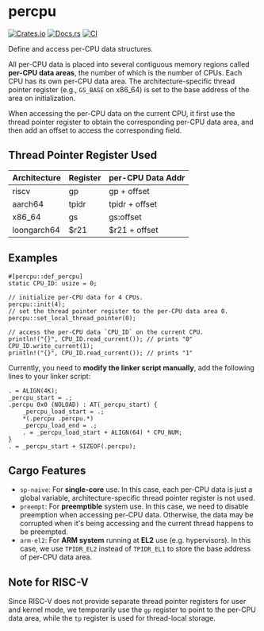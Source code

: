 # percpu

[![Crates.io](https://img.shields.io/crates/v/percpu)](https://crates.io/crates/percpu)
[![Docs.rs](https://docs.rs/percpu/badge.svg)](https://docs.rs/percpu)
[![CI](https://github.com/arceos-org/percpu/actions/workflows/ci.yml/badge.svg?branch=main)](https://github.com/arceos-org/percpu/actions/workflows/ci.yml)

Define and access per-CPU data structures.

All per-CPU data is placed into several contiguous memory regions called
**per-CPU data areas**, the number of which is the number of CPUs. Each CPU
has its own per-CPU data area. The architecture-specific thread pointer
register (e.g., `GS_BASE` on x86_64) is set to the base address of the area
on initialization.

When accessing the per-CPU data on the current CPU, it first use the thread
pointer register to obtain the corresponding per-CPU data area, and then add
an offset to access the corresponding field.

## Thread Pointer Register Used

| Architecture | Register        | per-CPU Data Addr |
| ---          | ---             | ---               |
| riscv        | gp              | gp + offset       |
| aarch64      | tpidr           | tpidr + offset    |
| x86_64       | gs              | gs:offset         |
| loongarch64  | $r21            | $r21 + offset     |

## Examples

```rust,no_run
#[percpu::def_percpu]
static CPU_ID: usize = 0;

// initialize per-CPU data for 4 CPUs.
percpu::init(4);
// set the thread pointer register to the per-CPU data area 0.
percpu::set_local_thread_pointer(0);

// access the per-CPU data `CPU_ID` on the current CPU.
println!("{}", CPU_ID.read_current()); // prints "0"
CPU_ID.write_current(1);
println!("{}", CPU_ID.read_current()); // prints "1"
```

Currently, you need to **modify the linker script manually**, add the following lines to your linker script:

```text,ignore
. = ALIGN(4K);
_percpu_start = .;
.percpu 0x0 (NOLOAD) : AT(_percpu_start) {
    _percpu_load_start = .;
    *(.percpu .percpu.*)
    _percpu_load_end = .;
    . = _percpu_load_start + ALIGN(64) * CPU_NUM;
}
. = _percpu_start + SIZEOF(.percpu);
```

## Cargo Features

- `sp-naive`: For **single-core** use. In this case, each per-CPU data is
just a global variable, architecture-specific thread pointer register is
not used.
- `preempt`: For **preemptible** system use. In this case, we need to disable
preemption when accessing per-CPU data. Otherwise, the data may be corrupted
when it's being accessing and the current thread happens to be preempted.
- `arm-el2`: For **ARM system** running at **EL2** use (e.g. hypervisors).
In this case, we use `TPIDR_EL2` instead of `TPIDR_EL1`
to store the base address of per-CPU data area.

## Note for RISC-V

Since RISC-V does not provide separate thread pointer registers for user and
kernel mode, we temporarily use the `gp` register to point to the per-CPU data
area, while the `tp` register is used for thread-local storage.

